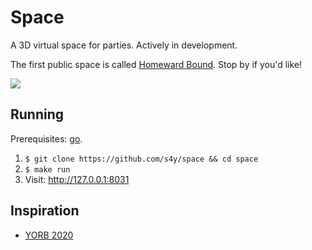 # Space

A 3D virtual space for parties. Actively in development.

The first public space is called [Homeward Bound](https://homewardbound.theweeklyweekly.com/). Stop by if you'd like!

![](docs/example.jpg)

## Running

Prerequisites: [go](https://golang.org).

1. `$ git clone https://github.com/s4y/space && cd space`
2. `$ make run`
3. Visit: http://127.0.0.1:8031

## Inspiration

- [YORB 2020](https://yorb.itp.io/)


